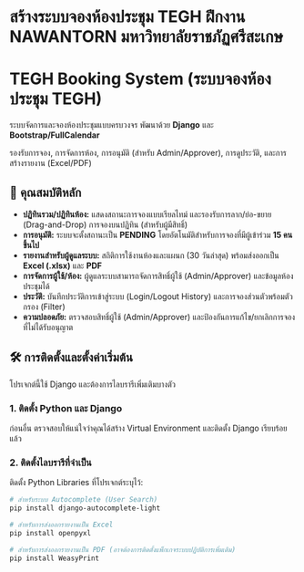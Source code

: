 # สร้างระบบจองห้องประชุม TEGH  ฝึกงาน NAWANTORN มหาวิทยาลัยราชภัฏศรีสะเกษ
# TEGH Booking System (ระบบจองห้องประชุม TEGH)

ระบบจัดการและจองห้องประชุมแบบครบวงจร พัฒนาด้วย **Django** และ **Bootstrap/FullCalendar**

รองรับการจอง, การจัดการห้อง, การอนุมัติ (สำหรับ Admin/Approver), การดูประวัติ, และการสร้างรายงาน (Excel/PDF)

## 🌟 คุณสมบัติหลัก

* **ปฏิทินรวม/ปฏิทินห้อง:** แสดงสถานะการจองแบบเรียลไทม์ และรองรับการลาก/ย่อ-ขยาย (Drag-and-Drop) การจองบนปฏิทิน (สำหรับผู้มีสิทธิ์)
* **การอนุมัติ:** ระบบจะตั้งสถานะเป็น **PENDING** โดยอัตโนมัติสำหรับการจองที่มีผู้เข้าร่วม **15 คนขึ้นไป**
* **รายงานสำหรับผู้ดูแลระบบ:** สถิติการใช้งานห้องและแผนก (30 วันล่าสุด) พร้อมส่งออกเป็น **Excel (.xlsx)** และ **PDF**
* **การจัดการผู้ใช้/ห้อง:** ผู้ดูแลระบบสามารถจัดการสิทธิ์ผู้ใช้ (Admin/Approver) และข้อมูลห้องประชุมได้
* **ประวัติ:** บันทึกประวัติการเข้าสู่ระบบ (Login/Logout History) และการจองส่วนตัวพร้อมตัวกรอง (Filter)
* **ความปลอดภัย:** ตรวจสอบสิทธิ์ผู้ใช้ (Admin/Approver) และป้องกันการแก้ไข/ยกเลิกการจองที่ไม่ได้รับอนุญาต

## 🛠️ การติดตั้งและตั้งค่าเริ่มต้น

โปรเจกต์นี้ใช้ Django และต้องการไลบรารีเพิ่มเติมบางตัว

### 1. ติดตั้ง Python และ Django

ก่อนอื่น ตรวจสอบให้แน่ใจว่าคุณได้สร้าง Virtual Environment และติดตั้ง Django เรียบร้อยแล้ว

### 2. ติดตั้งไลบรารีที่จำเป็น

ติดตั้ง Python Libraries ที่โปรเจกต์ระบุไว้:

```bash
# สำหรับระบบ Autocomplete (User Search)
pip install django-autocomplete-light

# สำหรับการส่งออกรายงานเป็น Excel
pip install openpyxl

# สำหรับการส่งออกรายงานเป็น PDF (อาจต้องการติดตั้งแพ็กเกจระบบปฏิบัติการเพิ่มเติม)
pip install WeasyPrint
